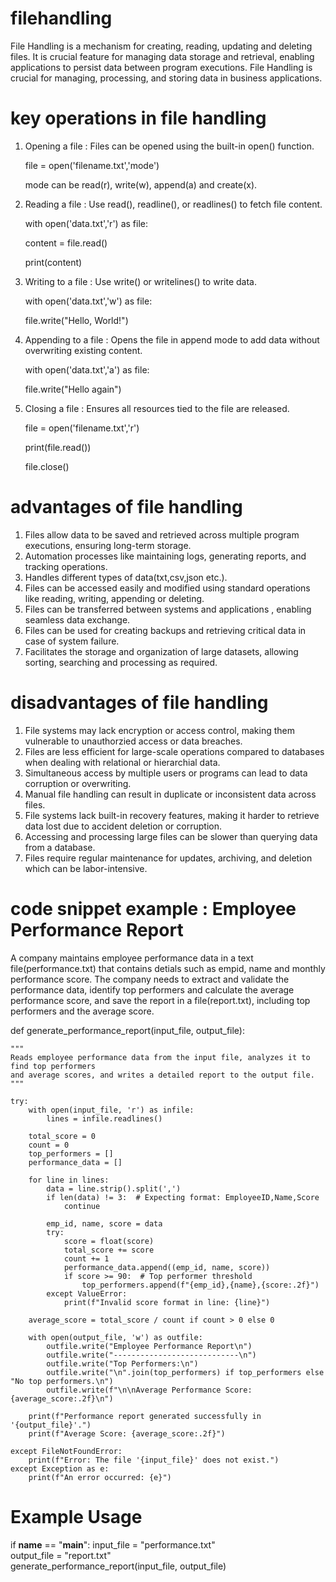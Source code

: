 # filehandling

File Handling is a mechanism for creating, reading, updating and deleting files. It is crucial feature for managing data storage and retrieval, enabling applications to persist data between program executions. File Handling is crucial for managing, processing, and storing data in business applications. 

# key operations in file handling

1. Opening a file : Files can be opened using the built-in open() function.

   file = open('filename.txt','mode')

   mode can be read(r), write(w), append(a) and create(x).

3. Reading a file : Use read(), readline(), or readlines() to fetch file content.

   with open('data.txt','r') as file:

   content = file.read()

   print(content)

5. Writing to a file : Use write() or writelines() to write data.

   with open('data.txt','w') as file:

   file.write("Hello, World!")

7. Appending to a file : Opens the file in append mode to add data without overwriting existing content.

   with open('data.txt','a') as file:

   file.write("Hello again")

9. Closing a file : Ensures all resources tied to the file are released.

   file = open('filename.txt','r')

   print(file.read())

   file.close()

# advantages of file handling

1. Files allow data to be saved and retrieved across multiple program executions, ensuring long-term storage.
2. Automation processes like maintaining logs, generating reports, and tracking operations.
3. Handles different types of data(txt,csv,json etc.).
4. Files can be accessed easily and modified using standard operations like reading, writing, appending or deleting.
5. Files can be transferred between systems and applications , enabling seamless data exchange.
6. Files can be used for creating backups and retrieving critical data in case of system failure.
7. Facilitates the storage and organization of large datasets, allowing sorting, searching and processing as required.

# disadvantages of file handling

1. File systems may lack encryption or access control, making them vulnerable to unauthorzied access or data breaches.
2. Files are less efficient for large-scale operations compared to databases when dealing with relational or hierarchial data.
3. Simultaneous access by multiple users or programs can lead to data corruption or overwriting.
4. Manual file handling can result in duplicate or inconsistent data across files.
5. File systems lack built-in recovery features, making it harder to retrieve data lost due to accident deletion or corruption.
6. Accessing and processing large files can be slower than querying data from a database.
7. Files require regular maintenance for updates, archiving, and deletion which can be labor-intensive.

# code snippet example : Employee Performance Report

A company maintains employee performance data in a text file(performance.txt) that contains detials such as empid, name and monthly performance score. The company needs to extract and validate the performance data, identify top performers and calculate the average performance score, and save the report in a file(report.txt), including top performers and the average score.


def generate_performance_report(input_file, output_file):
    
    """
    Reads employee performance data from the input file, analyzes it to find top performers 
    and average scores, and writes a detailed report to the output file.
    """
    
    try:
        with open(input_file, 'r') as infile:
            lines = infile.readlines()
        
        total_score = 0
        count = 0
        top_performers = []
        performance_data = []

        for line in lines:
            data = line.strip().split(',')
            if len(data) != 3:  # Expecting format: EmployeeID,Name,Score
                continue

            emp_id, name, score = data
            try:
                score = float(score)
                total_score += score
                count += 1
                performance_data.append((emp_id, name, score))
                if score >= 90:  # Top performer threshold
                    top_performers.append(f"{emp_id},{name},{score:.2f}")
            except ValueError:
                print(f"Invalid score format in line: {line}")

        average_score = total_score / count if count > 0 else 0

        with open(output_file, 'w') as outfile:
            outfile.write("Employee Performance Report\n")
            outfile.write("----------------------------\n")
            outfile.write("Top Performers:\n")
            outfile.write("\n".join(top_performers) if top_performers else "No top performers.\n")
            outfile.write(f"\n\nAverage Performance Score: {average_score:.2f}\n")

        print(f"Performance report generated successfully in '{output_file}'.")
        print(f"Average Score: {average_score:.2f}")

    except FileNotFoundError:
        print(f"Error: The file '{input_file}' does not exist.")
    except Exception as e:
        print(f"An error occurred: {e}")

# Example Usage
if __name__ == "__main__":
    input_file = "performance.txt"  
    output_file = "report.txt"     
    generate_performance_report(input_file, output_file)


